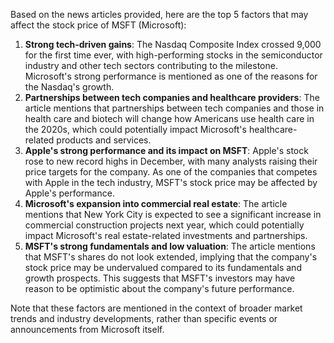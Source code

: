 Based on the news articles provided, here are the top 5 factors that may affect the stock price of MSFT (Microsoft):

1. **Strong tech-driven gains**: The Nasdaq Composite Index crossed 9,000 for the first time ever, with high-performing stocks in the semiconductor industry and other tech sectors contributing to the milestone. Microsoft's strong performance is mentioned as one of the reasons for the Nasdaq's growth.
2. **Partnerships between tech companies and healthcare providers**: The article mentions that partnerships between tech companies and those in health care and biotech will change how Americans use health care in the 2020s, which could potentially impact Microsoft's healthcare-related products and services.
3. **Apple's strong performance and its impact on MSFT**: Apple's stock rose to new record highs in December, with many analysts raising their price targets for the company. As one of the companies that competes with Apple in the tech industry, MSFT's stock price may be affected by Apple's performance.
4. **Microsoft's expansion into commercial real estate**: The article mentions that New York City is expected to see a significant increase in commercial construction projects next year, which could potentially impact Microsoft's real estate-related investments and partnerships.
5. **MSFT's strong fundamentals and low valuation**: The article mentions that MSFT's shares do not look extended, implying that the company's stock price may be undervalued compared to its fundamentals and growth prospects. This suggests that MSFT's investors may have reason to be optimistic about the company's future performance.

Note that these factors are mentioned in the context of broader market trends and industry developments, rather than specific events or announcements from Microsoft itself.